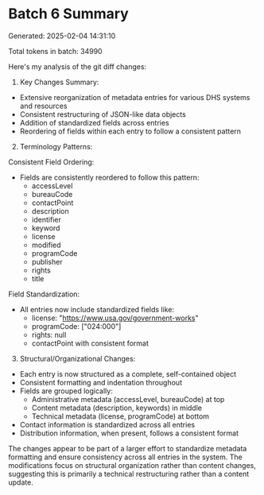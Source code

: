 # Batch 6 Summary

Generated: 2025-02-04 14:31:10

Total tokens in batch: 34990

Here's my analysis of the git diff changes:

1. Key Changes Summary:
- Extensive reorganization of metadata entries for various DHS systems and resources
- Consistent restructuring of JSON-like data objects
- Addition of standardized fields across entries
- Reordering of fields within each entry to follow a consistent pattern

2. Terminology Patterns:

Consistent Field Ordering:
- Fields are consistently reordered to follow this pattern:
  - accessLevel
  - bureauCode
  - contactPoint
  - description
  - identifier
  - keyword
  - license
  - modified
  - programCode
  - publisher
  - rights
  - title

Field Standardization:
- All entries now include standardized fields like:
  - license: "https://www.usa.gov/government-works"
  - programCode: ["024:000"]
  - rights: null
  - contactPoint with consistent format

3. Structural/Organizational Changes:

- Each entry is now structured as a complete, self-contained object
- Consistent formatting and indentation throughout
- Fields are grouped logically:
  - Administrative metadata (accessLevel, bureauCode) at top
  - Content metadata (description, keywords) in middle
  - Technical metadata (license, programCode) at bottom
- Contact information is standardized across all entries
- Distribution information, when present, follows a consistent format

The changes appear to be part of a larger effort to standardize metadata formatting and ensure consistency across all entries in the system. The modifications focus on structural organization rather than content changes, suggesting this is primarily a technical restructuring rather than a content update.